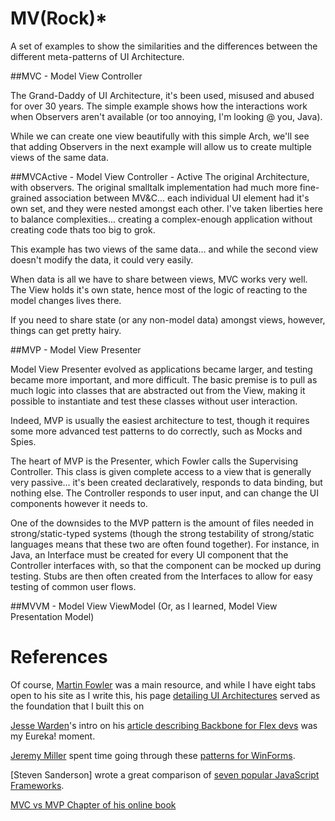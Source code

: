 # MV(Rock)*

A set of examples to show the similarities and the differences between the different meta-patterns of UI Architecture.




##MVC - Model View Controller

The Grand-Daddy of UI Architecture, it's been used, misused and abused for over 30 years.  The simple example shows how the interactions work when Observers aren't available (or too annoying, I'm looking @ you, Java).

While we can create one view beautifully with this simple Arch, we'll see that adding Observers in the next example will allow us to create multiple views of the same data.



##MVCActive - Model View Controller - Active
The original Architecture, with observers.  The original smalltalk implementation had much more fine-grained association between MV&C... each individual UI element had it's own set, and they were nested amongst each other.  I've taken liberties here to balance complexities... creating a complex-enough application without creating code thats too big to grok.

This example has two views of the same data... and while the second view doesn't modify the data, it could very easily.

When data is all we have to share between views, MVC works very well.  The View holds it's own state, hence most of the logic of reacting to the model changes lives there. 

If you need to share state (or any non-model data) amongst views, however, things can get pretty hairy.



##MVP - Model View Presenter

Model View Presenter evolved as applications became larger, and testing became more important, and more difficult.  The basic premise is to pull as much logic into classes that are abstracted out from the View, making it possible to instantiate and test these classes without user interaction.

Indeed, MVP is usually the easiest architecture to test, though it requires some more advanced test patterns to do correctly, such as Mocks and Spies.

The heart of MVP is the Presenter, which Fowler calls the Supervising Controller.  This class is given complete access to a view that is generally very passive... it's been created declaratively, responds to data binding, but nothing else.  The Controller responds to user input, and can change the UI components however it needs to.

One of the downsides to the MVP pattern is the amount of files needed in strong/static-typed systems (though the strong testability of strong/static languages means that these two are often found together).  For instance, in Java, an Interface must be created for every UI component that the Controller interfaces with, so that the component can be mocked up during testing. Stubs are then often created from the Interfaces to allow for easy testing of common user flows.



##MVVM - Model View ViewModel
(Or, as I learned, Model View Presentation Model)



# References
Of course, [Martin Fowler](http://martinfowler.com/) was a main resource, and while I have eight tabs open to his site as I write this, his page [detailing UI Architectures](http://martinfowler.com/eaaDev/uiArchs.html) served as the foundation that I built this on

[Jesse Warden](http://jessewarden.com/)'s intro on his [article describing Backbone for Flex devs](http://jessewarden.com/2012/08/backbone-js-for-flash-and-flex-developers.html) was my Eureka! moment.

[Jeremy Miller](http://jeremydmiller.com/) spent time going through these [patterns for WinForms](http://codebetter.com/jeremymiller/2007/07/26/the-build-your-own-cab-series-table-of-contents/). 

[Steven Sanderson] wrote a great comparison of [seven popular JavaScript Frameworks](http://blog.stevensanderson.com/2012/08/01/rich-javascript-applications-the-seven-frameworks-throne-of-js-2012/). 

[MVC vs MVP Chapter of his online book](http://addyosmani.com/resources/essentialjsdesignpatterns/book/#detailmvcmvp)
